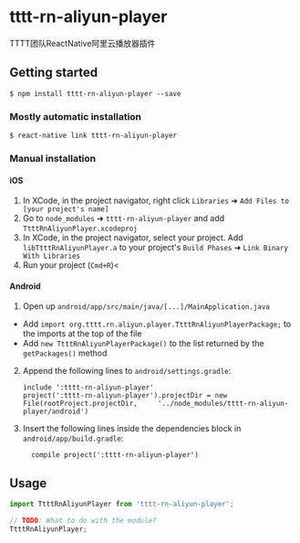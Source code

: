 # tttt-rn-aliyun-player

TTTT团队ReactNative阿里云播放器插件

## Getting started

`$ npm install tttt-rn-aliyun-player --save`

### Mostly automatic installation

`$ react-native link tttt-rn-aliyun-player`

### Manual installation


#### iOS

1. In XCode, in the project navigator, right click `Libraries` ➜ `Add Files to [your project's name]`
2. Go to `node_modules` ➜ `tttt-rn-aliyun-player` and add `TtttRnAliyunPlayer.xcodeproj`
3. In XCode, in the project navigator, select your project. Add `libTtttRnAliyunPlayer.a` to your project's `Build Phases` ➜ `Link Binary With Libraries`
4. Run your project (`Cmd+R`)<

#### Android

1. Open up `android/app/src/main/java/[...]/MainApplication.java`
  - Add `import org.tttt.rn.aliyun.player.TtttRnAliyunPlayerPackage;` to the imports at the top of the file
  - Add `new TtttRnAliyunPlayerPackage()` to the list returned by the `getPackages()` method
2. Append the following lines to `android/settings.gradle`:
  	```
  	include ':tttt-rn-aliyun-player'
  	project(':tttt-rn-aliyun-player').projectDir = new File(rootProject.projectDir, 	'../node_modules/tttt-rn-aliyun-player/android')
  	```
3. Insert the following lines inside the dependencies block in `android/app/build.gradle`:
  	```
      compile project(':tttt-rn-aliyun-player')
  	```


## Usage
```javascript
import TtttRnAliyunPlayer from 'tttt-rn-aliyun-player';

// TODO: What to do with the module?
TtttRnAliyunPlayer;
```
